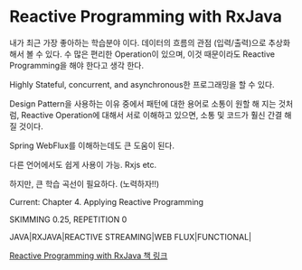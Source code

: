 # Reactive Programming with RxJava
내가 최근 가장 좋아하는 학습분야 이다. 데이터의 흐름의 관점 (입력/출력)으로 추상화 해서 볼 수 있다. 수 많은 편리한 Operation이 있으며, 이것 때문이라도 Reactive Programming을 해야 한다고 생각 한다.

Highly Stateful, concurrent, and asynchronous한 프로그래밍을 할 수 있다.

Design Pattern을 사용하는 이유 중에서 패턴에 대한 용어로 소통이 원할 해 지는 것처럼, Reactive Operation에 대해서 서로 이해하고 있으면, 소통 및 코드가 훨신 간결 해 질 것이다.

Spring WebFlux를 이해하는데도 큰 도움이 된다.

다른 언어에서도 쉽게 사용이 가능. Rxjs etc.

하지만, 큰 학습 곡선이 필요하다. (노력하자!!)

Current: Chapter 4. Applying Reactive Programming

SKIMMING 0.25, REPETITION 0

JAVA|RXJAVA|REACTIVE STREAMING|WEB FLUX|FUNCTIONAL|

[Reactive Programming with RxJava 책 링크](https://www.amazon.com/Reactive-Programming-RxJava-Asynchronous-Applications/dp/1491931655)
